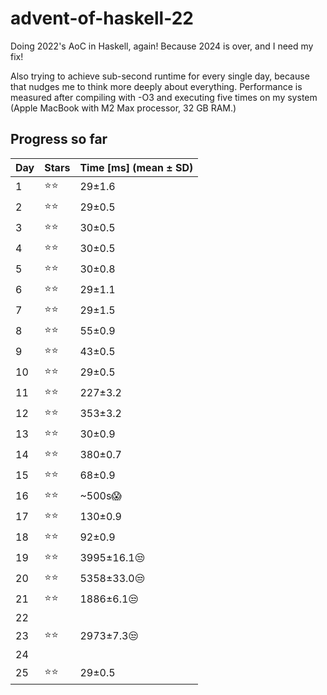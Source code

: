 # advent-of-haskell-22

Doing 2022's AoC in Haskell, again! Because 2024 is over, and I need my fix!

Also trying to achieve sub-second runtime for every single day, because that nudges me to think more deeply about everything. Performance is measured after compiling with -O3 and executing five times on my system (Apple MacBook with M2 Max processor, 32 GB RAM.)

## Progress so far

|Day|Stars|Time [ms] (mean ± SD)
|---|-----|----
|1|⭐️⭐️|29±1.6
|2|⭐️⭐️|29±0.5
|3|⭐️⭐️|30±0.5
|4|⭐️⭐️|30±0.5
|5|⭐️⭐️|30±0.8
|6|⭐️⭐️|29±1.1
|7|⭐️⭐️|29±1.5
|8|⭐️⭐️|55±0.9
|9|⭐️⭐️|43±0.5
|10|⭐️⭐️|29±0.5
|11|⭐️⭐|227±3.2 
|12|⭐️⭐|353±3.2 
|13|⭐️⭐|30±0.9 
|14|⭐️⭐|380±0.7
|15|⭐️⭐️|68±0.9
|16|⭐️⭐️|~500s😱
|17|⭐️⭐️|130±0.9
|18|⭐️⭐️|92±0.9
|19|⭐️⭐️|3995±16.1😒
|20|⭐️⭐️|5358±33.0😒
|21|⭐️⭐️|1886±6.1😒
|22||
|23|⭐️⭐️|2973±7.3😒
|24||
|25|⭐️⭐️|29±0.5
